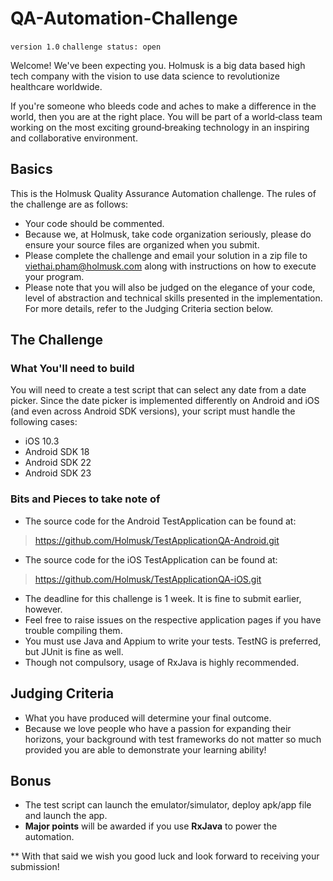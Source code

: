 # QA-Automation-Challenge

`version 1.0`
`challenge status: open`

Welcome! We've been expecting you. Holmusk is a big data based high tech company with the vision to use data science to revolutionize healthcare worldwide.

If you're someone who bleeds code and aches to make a difference in the world, then you are at the right place. You will be part of a world‑class team working on the most exciting ground‑breaking technology in an inspiring and collaborative environment.


## Basics

This is the Holmusk Quality Assurance Automation challenge. The rules of the challenge are as follows:

* Your code should be commented.
* Because we, at Holmusk, take code organization seriously, please do ensure your source files are organized when you submit.
* Please complete the challenge and email your solution in a zip file to viethai.pham@holmusk.com along with instructions on how to execute your program.
* Please note that you will also be judged on the elegance of your code, level of abstraction and technical skills presented in the implementation. For more details, refer to the Judging Criteria section below.

## The Challenge 

### What You'll need to build

You will need to create a test script that can select any date from a date picker. Since the date picker is implemented differently on Android and iOS (and even across Android SDK versions), your script must handle the following cases:
- iOS 10.3
- Android SDK 18
- Android SDK 22
- Android SDK 23

### Bits and Pieces to take note of
* The source code for the Android TestApplication can be found at:

> https://github.com/Holmusk/TestApplicationQA-Android.git

* The source code for the iOS TestApplication can be found at:

> https://github.com/Holmusk/TestApplicationQA-iOS.git

* The deadline for this challenge is 1 week. It is fine to submit earlier, however.
* Feel free to raise issues on the respective application pages if you have trouble compiling them.
* You must use Java and Appium to write your tests. TestNG is preferred, but JUnit is fine as well.
* Though not compulsory, usage of RxJava is highly recommended.

## Judging Criteria
* What you have produced will determine your final outcome.
* Because we love people who have a passion for expanding their horizons, your background with test frameworks do not matter so much provided you are able to demonstrate your learning ability!

## Bonus
* The test script can launch the emulator/simulator, deploy apk/app file and launch the app.
* **Major points** will be awarded if you use **RxJava** to power the automation.

** With that said we wish you good luck and look forward to receiving your submission!
